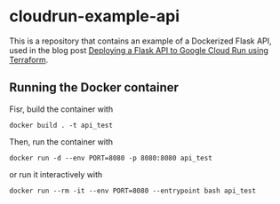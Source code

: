 # cloudrun-example-api
 
This is a repository that contains an example of a Dockerized Flask API, used in the blog post [Deploying a Flask API to Google Cloud Run using Terraform]().

## Running the Docker container

Fisr, build the container with

```
docker build . -t api_test
```

Then, run the container with

```
docker run -d --env PORT=8080 -p 8080:8080 api_test
```

or run it interactively with

```
docker run --rm -it --env PORT=8080 --entrypoint bash api_test
```